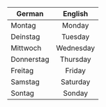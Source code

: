 |German| English|
|-----------|:-------------:|
|Montag     |  Monday       |
|Deinstag   |  Tuesday      |
|Mittwoch   |  Wednesday    | 
|Donnerstag |  Thursday     |
|Freitag    |  Friday       |
|Samstag    |  Saturday     |
|Sontag     |  Sonday       |

